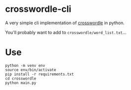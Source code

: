 # crosswordle-cli

A very simple cli implementation of [crosswordle](https://crosswordle.serializer.ca) in python. 

You'll probably want to add to `crosswordle/word_list.txt`...

# Use
```{python}
python -m venv env
source env/bin/activate
pip install -r requirements.txt
cd crosswordle
python main.py
```